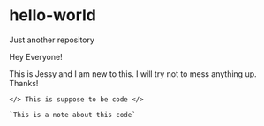 # hello-world
Just another repository

Hey Everyone!

This is Jessy and I am new to this. I will try not to mess anything up. Thanks!

	</> This is suppose to be code </>
	
	`This is a note about this code`
	
